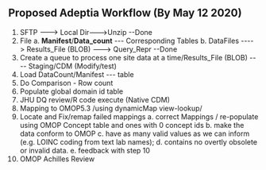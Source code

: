 ## Proposed Adeptia Workflow (By May 12 2020)

1. SFTP ---> Local Dir--->Unzip --Done
2. File
a. **Manifest**/**Data_count** --- Corresponding Tables
b. DataFiles ----> Results_File (BLOB) ---> Query_Repr --Done
3. Create a queue to process one site data at a time/Results_File (BLOB) ---- Staging/CDM (Modify/test)
4. Load DataCount/Manifest --- table
5. Do Comparison - Row count
6. Populate global domain id table
7. JHU DQ review/R code execute (Native CDM)
8. Mapping to OMOP5.3 /using dynamicMap view-lookup/
9. Locate and Fix/remap failed mappings
    a. correct Mappings / re-populate using  OMOP Concept table and ones with 0 concept ids
    b. make the data conform to OMOP
   c. have as many valid values as we can inform (e.g. LOINC coding from text lab names);
   d. contains no overtly obsolete or invalid data.
   e. feedback with step 10  
10. OMOP Achilles Review
